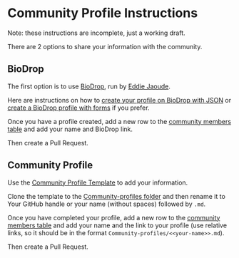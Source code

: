 # Community Profile Instructions
Note: these instructions are incomplete, just a working draft.

There are 2 options to share your information with the community.

## BioDrop
The first option is to use [BioDrop](https://www.biodrop.io/), run by [Eddie Jaoude](https://www.biodrop.io/eddiejaoude).

Here are instructions on how to [create your profile on BioDrop with JSON](https://www.biodrop.io/docs/quickstart-json) or [create a BioDrop profile with forms](https://www.biodrop.io/docs/quickstart-forms) if you prefer.

Once you have a profile created, add a new row to the [community members table](../community-members.md#members-list) and add your name and BioDrop link.

Then create a Pull Request.

## Community Profile
Use the [Community Profile Template](../Templates/community-profiles-template.md) to add your information.

Clone the template to the [Community-profiles folder](../Community-profiles/) and then rename it to Your GitHub handle or your name (without spaces) followed by `.md`.

Once you have completed your profile, add a new row to the [community members table](../community-members.md#members-list) and add your name and the link to your profile (use relative links, so it should be in the format `Community-profiles/<<your-name>>.md`).

Then create a Pull Request.

